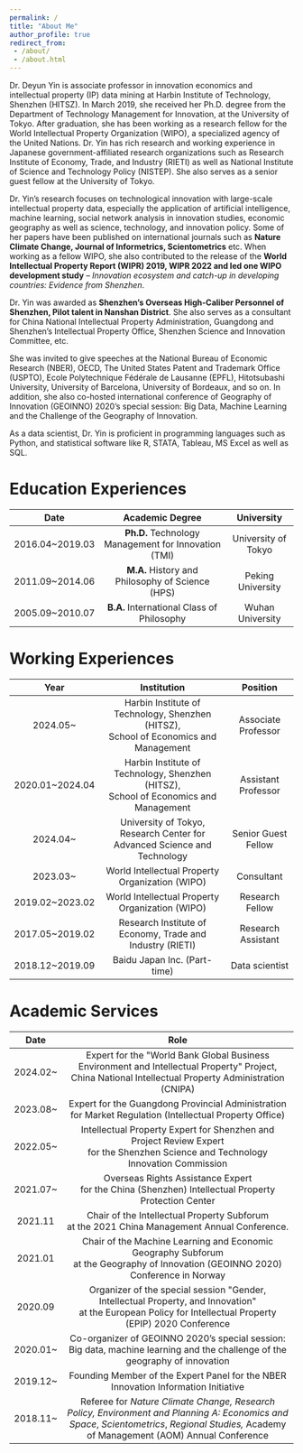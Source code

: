 ```yaml
---
permalink: /
title: "About Me"
author_profile: true
redirect_from: 
 - /about/
 - /about.html
---
```


Dr. Deyun Yin is associate professor in innovation economics and intellectual property (IP) data mining at Harbin Institute of Technology, Shenzhen (HITSZ). In March 2019, she received her Ph.D. degree from the Department of Technology Management for Innovation, at the University of Tokyo. After graduation, she has been working as a research fellow for the World Intellectual Property Organization (WIPO), a specialized agency of the United Nations. Dr. Yin has rich research and working experience in Japanese government-affiliated research organizations such as Research Institute of Economy, Trade, and Industry (RIETI) as well as National Institute of Science and Technology Policy (NISTEP). She also serves as a senior guest fellow at the University of Tokyo. 

Dr. Yin’s research focuses on technological innovation with large-scale intellectual property data, especially the application of artificial intelligence, machine learning, social network analysis in innovation studies, economic geography as well as science, technology, and innovation policy. Some of her papers have been published on international journals such as **Nature Climate Change, Journal of Informetrics, Scientometrics** etc. When working as a fellow WIPO, she also contributed to the release of the **World Intellectual Property Report (WIPR) 2019, WIPR 2022 and led one WIPO development study** – *Innovation ecosystem and catch-up in developing countries: Evidence from Shenzhen*.

Dr. Yin was awarded as **Shenzhen’s Overseas High-Caliber Personnel of Shenzhen, Pilot talent in Nanshan District**. She also serves as a consultant for China National Intellectual Property Administration, Guangdong and Shenzhen’s Intellectual Property Office, Shenzhen Science and Innovation Committee, etc.

She was invited to give speeches at the National Bureau of Economic Research (NBER), OECD, The United States Patent and Trademark Office (USPTO), Ecole Polytechnique Fédérale de Lausanne (EPFL), Hitotsubashi University, University of Barcelona, University of Bordeaux, and so on. In addition, she also co-hosted international conference of Geography of Innovation (GEOINNO) 2020’s special session: Big Data, Machine Learning and the Challenge of the Geography of Innovation. 

As a data scientist, Dr. Yin is proficient in programming languages such as Python, and statistical software like R, STATA, Tableau, MS Excel as well as SQL. 



Education Experiences
======

|      Date       |                   Academic Degree                    |     University      |
| :-------------: | :--------------------------------------------------: | :-----------------: |
| 2016.04~2019.03 | **Ph.D.** Technology Management for Innovation (TMI) | University of Tokyo |
| 2011.09~2014.06 |   **M.A.** History and Philosophy of Science (HPS)   |  Peking University  |
| 2005.09~2010.07 |      **B.A.** International Class of Philosophy      |  Wuhan University   |



Working Experiences
======

|      Year       |                         Institution                          |      Position       |
| :-------------: | :----------------------------------------------------------: | :-----------------: |
|    2024.05~     | Harbin Institute of Technology, Shenzhen (HITSZ),<br>School of Economics and Management | Associate Professor |
| 2020.01~2024.04 | Harbin Institute of Technology, Shenzhen (HITSZ),<br/>School of Economics and Management | Assistant Professor |
|    2024.04~     | University of Tokyo,<br>Research Center for Advanced Science and Technology | Senior Guest Fellow |
|    2023.03~     |       World Intellectual Property Organization (WIPO)        |     Consultant      |
| 2019.02~2023.02 |       World Intellectual Property Organization (WIPO)        |   Research Fellow   |
| 2017.05~2019.02 |  Research Institute of Economy, Trade and Industry (RIETI)   | Research Assistant  |
| 2018.12~2019.09 |                 Baidu Japan Inc. (Part-time)                 |   Data scientist    |



# Academic Services

|   Date   |                             Role                             |
| :------: | :----------------------------------------------------------: |
| 2024.02~ | Expert for the "World Bank Global Business Environment and Intellectual Property" Project, China National Intellectual Property Administration (CNIPA) |
| 2023.08~ | Expert for the Guangdong Provincial Administration <br>for Market Regulation (Intellectual Property Office) |
| 2022.05~ | Intellectual Property Expert for Shenzhen and Project Review Expert <br>for the Shenzhen Science and Technology Innovation Commission |
| 2021.07~ | Overseas Rights Assistance Expert <br>for the China (Shenzhen) Intellectual Property Protection Center |
| 2021.11  | Chair of the Intellectual Property Subforum <br>at the 2021 China Management Annual Conference. |
| 2021.01  | Chair of the Machine Learning and Economic Geography Subforum <br>at the Geography of Innovation (GEOINNO 2020) Conference in Norway |
| 2020.09  | Organizer of the special session "Gender, Intellectual Property, and Innovation" <br>at the European Policy for Intellectual Property (EPIP) 2020 Conference |
| 2020.01~ | Co-organizer of GEOINNO 2020’s special session: <br>Big data, machine learning and the challenge of the geography of innovation |
| 2019.12~ | Founding Member of the Expert Panel for the NBER Innovation Information Initiative |
| 2018.11~ | Referee for *Nature Climate Change,* *Research Policy,* *Environment and Planning A: Economics and Space*, *Scientometrics*, *Regional Studies,* Academy of Management (AOM) Annual Conference |
